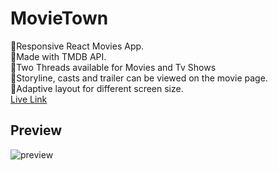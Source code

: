 <h1>MovieTown</h1>
🏅Responsive React Movies App.
<br>
🏅Made with TMDB API.
<br>
🏅Two Threads available for Movies and Tv Shows
<br>
🏅Storyline, casts and trailer can be viewed on the movie page.
<br>
🏅Adaptive layout for different screen size.
<br>
<a href="https://moviestown.netlify.app/">Live Link</a>

<h2>Preview</h2>


![preview](https://user-images.githubusercontent.com/86087816/209936820-e8670c52-1085-4c69-8ec1-90c18a4bfb0b.png)
